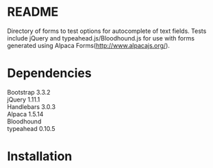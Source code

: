 # README

Directory of forms to test options for autocomplete of text fields. Tests include jQuery and typeahead.js/Bloodhound.js for use with forms generated using Alpaca Forms(http://www.alpacajs.org/).

# Dependencies <br>
Bootstrap 3.3.2 <br>
jQuery 1.11.1 <br>
Handlebars 3.0.3 <br>
Alpaca 1.5.14 <br>
Bloodhound <br>
typeahead 0.10.5 <br>

# Installation

